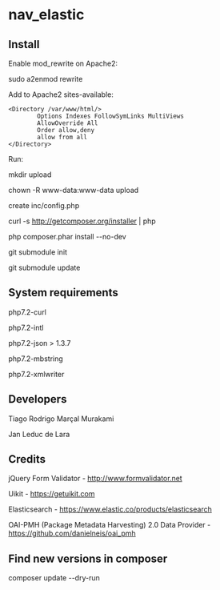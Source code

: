 # nav_elastic


## Install

Enable mod_rewrite on Apache2: 

sudo a2enmod rewrite

Add to Apache2 sites-available:

```
<Directory /var/www/html/>
        Options Indexes FollowSymLinks MultiViews
        AllowOverride All
        Order allow,deny
        allow from all
</Directory>
```

Run: 

mkdir upload

chown -R www-data:www-data upload

create inc/config.php

curl -s http://getcomposer.org/installer | php

php composer.phar install --no-dev

git submodule init

git submodule update


## System requirements

php7.2-curl

php7.2-intl

php7.2-json > 1.3.7

php7.2-mbstring

php7.2-xmlwriter

## Developers 

Tiago Rodrigo Marçal Murakami


Jan Leduc de Lara

## Credits

jQuery Form Validator - http://www.formvalidator.net

Uikit - https://getuikit.com

Elasticsearch - https://www.elastic.co/products/elasticsearch

OAI-PMH (Package Metadata Harvesting) 2.0 Data Provider - https://github.com/danielneis/oai_pmh


## Find new versions in composer

composer update --dry-run
